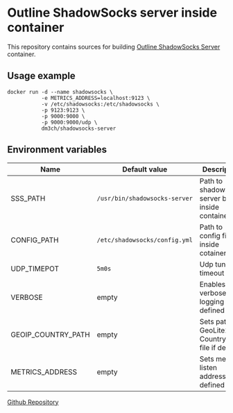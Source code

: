 # Outline ShadowSocks server inside container
This repository contains sources for building [Outline ShadowSocks Server](https://github.com/Jigsaw-Code/outline-ss-server) container.

## Usage example
```
docker run -d --name shadowsocks \
           -e METRICS_ADDRESS=localhost:9123 \
           -v /etc/shadowsocks:/etc/shadowsocks \
           -p 9123:9123 \
           -p 9000:9000 \
           -p 9000:9000/udp \
           dm3ch/shadowsocks-server
```

## Environment variables
| Name | Default value | Description |
|------|---------------|-------------|
| SSS_PATH | `/usr/bin/shadowsocks-server` | Path to shadowsocks server binary inside container |
| CONFIG_PATH | `/etc/shadowsocks/config.yml` | Path to config file inside cotainer |
| UDP_TIMEPOT | `5m0s` | Udp tunnel timeout |
| VERBOSE | empty | Enables verbose logging if defined |
| GEOIP_COUNTRY_PATH | empty | Sets path to GeoLite2 Country DB file if defined |
| METRICS_ADDRESS | empty | Sets metrics listen address if defined |


[Github Repository](https://github.com/Dm3Ch/outline-ss-server-docker)
